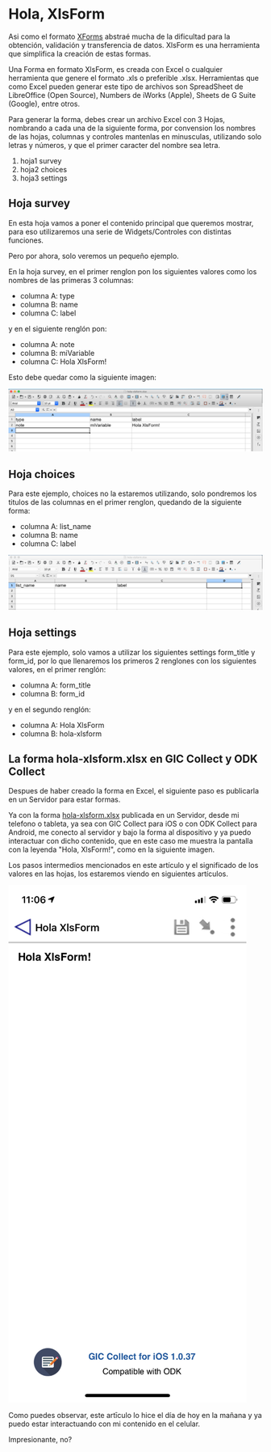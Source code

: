 # Hola, XlsForm

Asi como el formato [XForms](holaXForms.md) abstraé mucha de la dificultad para la obtención, validación y transferencia de datos. XlsForm es una herramienta que simplifica la creación de estas formas.

Una Forma en formato XlsForm, es creada con Excel o cualquier herramienta que genere el formato .xls o preferible .xlsx. Herramientas que como Excel pueden generar este tipo de archivos son SpreadSheet de LibreOffice (Open Source), Numbers de iWorks (Apple), Sheets de G Suite (Google), entre otros.

Para generar la forma, debes crear un archivo Excel con 3 Hojas, nombrando a cada una de la siguiente forma, por convension los nombres de las hojas, columnas y controles mantenlas en minusculas, utilizando solo letras y números, y que el primer caracter del nombre sea letra.

1. hoja1 survey
2. hoja2 choices
3. hoja3 settings

## Hoja survey

En esta hoja vamos a poner el contenido principal que queremos mostrar, para eso utilizaremos una serie de Widgets/Controles con distintas funciones.

Pero por ahora, solo veremos un pequeño ejemplo.

En la hoja survey, en el primer renglon pon los siguientes valores como los nombres de las primeras 3 columnas:

- columna A: type
- columna B: name
- columna C: label

y en el siguiente renglón pon:

- columna A: note
- columna B: miVariable
- columna C: Hola XlsForm!

Esto debe quedar como la siguiente imagen:

![survey](imagenes/hola-xlsform-survey.png)

## Hoja choices

Para este ejemplo, choices no la estaremos utilizando, solo pondremos los titulos de las columnas en el primer renglon, quedando de la siguiente forma:

- columna A: list_name
- columna B: name
- columna C: label

![choices](imagenes/hola-xlsform-choices.png)

## Hoja settings

Para este ejemplo, solo vamos a utilizar los siguientes settings form_title y form_id, por lo que llenaremos los primeros 2 renglones con los siguientes valores, en el primer renglón:

- columna A: form_title
- columna B: form_id

y en el segundo renglón:

- columna A: Hola XlsForm
- columna B: hola-xlsform

## La forma hola-xlsform.xlsx en GIC Collect y ODK Collect

Despues de haber creado la forma en Excel, el siguiente paso es publicarla en un Servidor para estar formas.

Ya con la forma [hola-xlsform.xlsx](blankforms/hola.xlsform.xlsx) publicada en un Servidor, desde mi telefono o tableta, ya sea con GIC Collect para iOS o con ODK Collect para Android, me conecto al servidor y bajo la forma al dispositivo y ya puedo interactuar con dicho contenido, que en este caso me muestra la pantalla con la leyenda "Hola, XlsForm!", como en la siguiente imagen.

Los pasos intermedios mencionados en este artículo y el significado de los valores en las hojas, los estaremos viendo en siguientes artículos.

![Mi primera forma](imagenes/hola-xlsform-fillblankform.jpg)

Como puedes observar, este artīculo lo hice el día de hoy en la mañana y ya puedo estar interactuando con mi contenido en el celular.

Impresionante, no?
